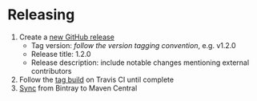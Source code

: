 # Releasing

1. Create a [new GitHub release](https://github.com/playframework/play-grpc/releases/new)
    - Tag version: *follow the version tagging convention*, e.g. v1.2.0
    - Release title: 1.2.0
    - Release description: include notable changes mentioning external contributors
1. Follow the [tag build](https://travis-ci.com/playframework/play-grpc/branches) on Travis CI until complete
1. [Sync](https://bintray.com/playframework/maven/play-grpc/_latestVersion#central) from Bintray to Maven Central
